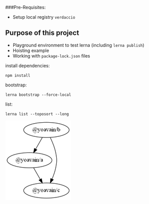 ###Pre-Requisites:
* Setup local registry `verdaccio`

## Purpose of this project
* Playground environment to test lerna (including `lerna publish`)
* Hoisting example
* Working with `package-lock.json` files



install dependencies:
```
npm install
```

bootstrap:
```
lerna bootstrap --force-local
```

list:
```
lerna list --toposort --long
```

![graph](./lerna-graph/graph.png)
